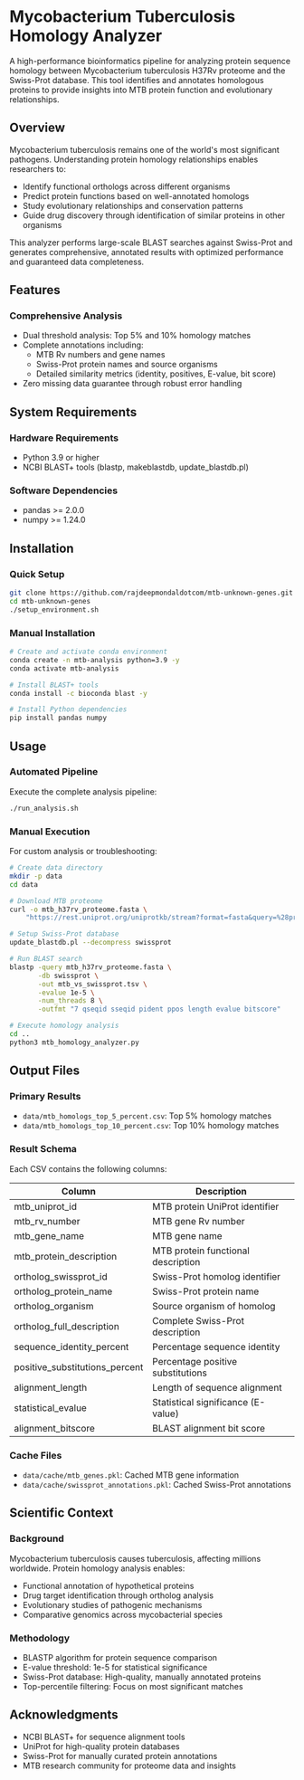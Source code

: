 # Mycobacterium Tuberculosis Homology Analyzer

A high-performance bioinformatics pipeline for analyzing protein sequence homology between Mycobacterium tuberculosis H37Rv proteome and the Swiss-Prot database. This tool identifies and annotates homologous proteins to provide insights into MTB protein function and evolutionary relationships.

## Overview

Mycobacterium tuberculosis remains one of the world's most significant pathogens. Understanding protein homology relationships enables researchers to:

- Identify functional orthologs across different organisms
- Predict protein functions based on well-annotated homologs
- Study evolutionary relationships and conservation patterns
- Guide drug discovery through identification of similar proteins in other organisms

This analyzer performs large-scale BLAST searches against Swiss-Prot and generates comprehensive, annotated results with optimized performance and guaranteed data completeness.

## Features

### Comprehensive Analysis
- Dual threshold analysis: Top 5% and 10% homology matches
- Complete annotations including:
  - MTB Rv numbers and gene names
  - Swiss-Prot protein names and source organisms
  - Detailed similarity metrics (identity, positives, E-value, bit score)
- Zero missing data guarantee through robust error handling

## System Requirements

### Hardware Requirements
- Python 3.9 or higher
- NCBI BLAST+ tools (blastp, makeblastdb, update_blastdb.pl)

### Software Dependencies
- pandas >= 2.0.0
- numpy >= 1.24.0

## Installation

### Quick Setup
```bash
git clone https://github.com/rajdeepmondaldotcom/mtb-unknown-genes.git
cd mtb-unknown-genes
./setup_environment.sh
```

### Manual Installation
```bash
# Create and activate conda environment
conda create -n mtb-analysis python=3.9 -y
conda activate mtb-analysis

# Install BLAST+ tools
conda install -c bioconda blast -y

# Install Python dependencies
pip install pandas numpy
```

## Usage

### Automated Pipeline
Execute the complete analysis pipeline:
```bash
./run_analysis.sh
```

### Manual Execution
For custom analysis or troubleshooting:

```bash
# Create data directory
mkdir -p data
cd data

# Download MTB proteome
curl -o mtb_h37rv_proteome.fasta \
    "https://rest.uniprot.org/uniprotkb/stream?format=fasta&query=%28proteome%3AUP000001584%29"

# Setup Swiss-Prot database
update_blastdb.pl --decompress swissprot

# Run BLAST search
blastp -query mtb_h37rv_proteome.fasta \
       -db swissprot \
       -out mtb_vs_swissprot.tsv \
       -evalue 1e-5 \
       -num_threads 8 \
       -outfmt "7 qseqid sseqid pident ppos length evalue bitscore"

# Execute homology analysis
cd ..
python3 mtb_homology_analyzer.py
```

## Output Files

### Primary Results
- `data/mtb_homologs_top_5_percent.csv`: Top 5% homology matches
- `data/mtb_homologs_top_10_percent.csv`: Top 10% homology matches

### Result Schema
Each CSV contains the following columns:

| Column | Description |
|--------|-------------|
| mtb_uniprot_id | MTB protein UniProt identifier |
| mtb_rv_number | MTB gene Rv number |
| mtb_gene_name | MTB gene name |
| mtb_protein_description | MTB protein functional description |
| ortholog_swissprot_id | Swiss-Prot homolog identifier |
| ortholog_protein_name | Swiss-Prot protein name |
| ortholog_organism | Source organism of homolog |
| ortholog_full_description | Complete Swiss-Prot description |
| sequence_identity_percent | Percentage sequence identity |
| positive_substitutions_percent | Percentage positive substitutions |
| alignment_length | Length of sequence alignment |
| statistical_evalue | Statistical significance (E-value) |
| alignment_bitscore | BLAST alignment bit score |

### Cache Files
- `data/cache/mtb_genes.pkl`: Cached MTB gene information
- `data/cache/swissprot_annotations.pkl`: Cached Swiss-Prot annotations


## Scientific Context

### Background
Mycobacterium tuberculosis causes tuberculosis, affecting millions worldwide. Protein homology analysis enables:

- Functional annotation of hypothetical proteins
- Drug target identification through ortholog analysis
- Evolutionary studies of pathogenic mechanisms
- Comparative genomics across mycobacterial species

### Methodology
- BLASTP algorithm for protein sequence comparison
- E-value threshold: 1e-5 for statistical significance
- Swiss-Prot database: High-quality, manually annotated proteins
- Top-percentile filtering: Focus on most significant matches

## Acknowledgments

- NCBI BLAST+ for sequence alignment tools
- UniProt for high-quality protein databases
- Swiss-Prot for manually curated protein annotations
- MTB research community for proteome data and insights